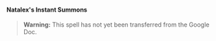 #### Natalex's Instant Summons
<!-- previously "Instant Summons" -->
<!-- markdownlint-disable-next-line no-emphasis-as-heading -->

> **Warning:**
> This spell has not yet been transferred from the Google Doc.
